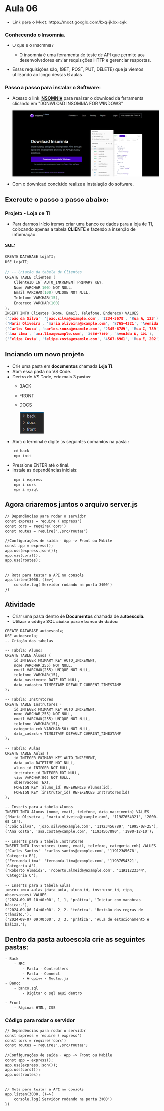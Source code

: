 # Aula 06 

- Link para o Meet: https://meet.google.com/bxq-jkbx-egk
### Conhecendo o Insomnia.
- O que é o Insomnia?
    -  O insomnia é uma ferramenta de teste de API que permite aos desenvolvedores enviar requisições HTTP e gerenciar respostas.
  
- Essas requisições são, (GET, POST, PUT, DELETE) que ja viemos utilizando ao longo dessas 6 aulas.

### Passo a passo para instalar o Software:
- Acesso o link <a href="https://insomnia.rest/download"><b>INSOMNIA</b></a> para realizar o download da ferramenta clicando em "DONWLOAD INSOMNIA FOR WINDOWS".
  
  ![alt text](image.png)
- Com o download concluído realize a instalação do software.


## Exercute o passo a passo abaixo:

### Projeto - Loja de TI

- Para darmos início iremos criar uma banco de dados para a loja de TI, colocando apenas a tabela **CLIENTE** e fazendo a inserção de informação.

#### SQL:
```C
CREATE DATABASE LojaTI;
USE LojaTI;

// -- Criação da tabela de Clientes
CREATE TABLE Clientes (
    ClienteID INT AUTO_INCREMENT PRIMARY KEY,
    Nome VARCHAR(100) NOT NULL,
    Email VARCHAR(100) UNIQUE NOT NULL,
    Telefone VARCHAR(15),
    Endereco VARCHAR(100)
);
INSERT INTO Clientes (Nome, Email, Telefone, Endereco) VALUES
('João da Silva', 'joao.silva@example.com', '1234-5678', 'Rua A, 123'),
('Maria Oliveira', 'maria.oliveira@example.com', '8765-4321', 'Avenida B, 456'),
('Carlos Souza', 'carlos.souza@example.com', '2345-6789', 'Rua C, 789'),
('Ana Lima', 'ana.lima@example.com', '3456-7890', 'Avenida D, 101'),
('Felipe Costa', 'felipe.costa@example.com', '4567-8901', 'Rua E, 202');

```

## Inciando um novo projeto
- Crie uma pasta em **documentos** chamada **Loja TI**.
- Abra essa pasta no VS Code.
- Dentro do VS Code, crie mais 3 pastas: 
  - BACK
  - FRONT
  - DOCS
  
    ![alt text](image-2.png)
- Abra o terminal e digite os seguintes comandos na pasta :
```
    cd back
    npm init
```
- Pressione ENTER até o final.
- Instale as dependências iniciais:
```
    npm i express
    npm i cors
    npm i mysql
```
## Agora criaremos juntos o arquivo server.js
```
// Dependências para rodar o servidor
const express = require ('express')
const cors = require('cors')
const routes = require("./src/routes")

//Configurações de saída - App -> Front ou Mobile
const app = express();
app.use(express.json());
app.use(cors());
app.use(routes);


// Rota para testar a API no console
app.listen(3000, ()=>{
    console.log('Servidor rodando na porta 3000')
})
```

## Atividade
- Criar uma pasta dentro de **Documentos** chamada de **autoescola**.
- Utilizar o código SQL abaixo para o banco de dados:
```
CREATE DATABASE autoescola;
USE autoescola;
-- Criação das tabelas

-- Tabela: Alunos
CREATE TABLE Alunos (
    id INTEGER PRIMARY KEY AUTO_INCREMENT,
    nome VARCHAR(255) NOT NULL,
    email VARCHAR(255) UNIQUE NOT NULL,
    telefone VARCHAR(15),
    data_nascimento DATE NOT NULL,
    data_cadastro TIMESTAMP DEFAULT CURRENT_TIMESTAMP
);

-- Tabela: Instrutores
CREATE TABLE Instrutores (
    id INTEGER PRIMARY KEY AUTO_INCREMENT,
    nome VARCHAR(255) NOT NULL,
    email VARCHAR(255) UNIQUE NOT NULL,
    telefone VARCHAR(15),
    categoria_cnh VARCHAR(50) NOT NULL,
    data_cadastro TIMESTAMP DEFAULT CURRENT_TIMESTAMP
);

-- Tabela: Aulas
CREATE TABLE Aulas (
    id INTEGER PRIMARY KEY AUTO_INCREMENT,
    data_aula DATETIME NOT NULL,
    aluno_id INTEGER NOT NULL,
    instrutor_id INTEGER NOT NULL,
    tipo VARCHAR(50) NOT NULL,
    observacoes TEXT,
    FOREIGN KEY (aluno_id) REFERENCES Alunos(id),
    FOREIGN KEY (instrutor_id) REFERENCES Instrutores(id)
);

-- Inserts para a tabela Alunos
INSERT INTO Alunos (nome, email, telefone, data_nascimento) VALUES
('Maria Oliveira', 'maria.oliveira@example.com', '11987654321', '2000-05-15'),
('João Silva', 'joao.silva@example.com', '11923456789', '1995-08-25'),
('Ana Costa', 'ana.costa@example.com', '11934567890', '1990-12-10');

-- Inserts para a tabela Instrutores
INSERT INTO Instrutores (nome, email, telefone, categoria_cnh) VALUES
('Carlos Santos', 'carlos.santos@example.com', '11912345678', 'Categoria B'),
('Fernanda Lima', 'fernanda.lima@example.com', '11987654321', 'Categoria A'),
('Roberto Almeida', 'roberto.almeida@example.com', '11911223344', 'Categoria C');

-- Inserts para a tabela Aulas
INSERT INTO Aulas (data_aula, aluno_id, instrutor_id, tipo, observacoes) VALUES
('2024-09-05 10:00:00', 1, 1, 'prática', 'Iniciar com manobras básicas.'),
('2024-09-06 14:00:00', 2, 2, 'teórica', 'Revisão das regras de trânsito.'),
('2024-09-07 09:00:00', 3, 3, 'prática', 'Aula de estacionamento e baliza.');
```

## Dentro da pasta **autoescola** crie as seguintes pastas:
    - Back
        - SRC
            - Pasta - Controllers
            - Pasta - Connect
            - Arquivo - Routes.js
    - Banco
        - banco.sql
            - Digitar o sql aqui dentro

    - Front
        - Páginas HTML, CSS 


### Código para rodar o servidor
```
// Dependências para rodar o servidor
const express = require ('express')
const cors = require('cors')
const routes = require("./src/routes")

//Configurações de saída - App -> Front ou Mobile
const app = express();
app.use(express.json());
app.use(cors());
app.use(routes);


// Rota para testar a API no console
app.listen(3000, ()=>{
    console.log('Servidor rodando na porta 3000')
})
```
